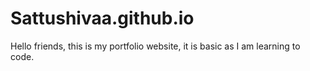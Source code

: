# Sattushivaa.github.io
Hello friends, this is my portfolio website, it is basic as I am learning to code.
